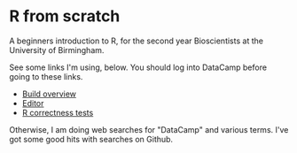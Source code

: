 # R from scratch

A beginners introduction to R, for the second year Bioscientists at the
University of Birmingham.

See some links I'm using, below.  You should log into DataCamp before going to these links.

* [Build
  overview](https://www.datacamp.com/teach/repositories/3865/branches/master)
* [Editor](https://www.datacamp.com/teach/edit/v2/repositories/3865/branches/master)
* [R correctness tests](https://datacamp.github.io/testwhat/index.html)

Otherwise, I am doing web searches for "DataCamp" and various terms.  I've got
some good hits with searches on Github.
